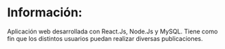 # Información:
Aplicación web desarrollada con React.Js, Node.Js y MySQL. Tiene como fin que los distintos usuarios puedan realizar diversas publicaciones.